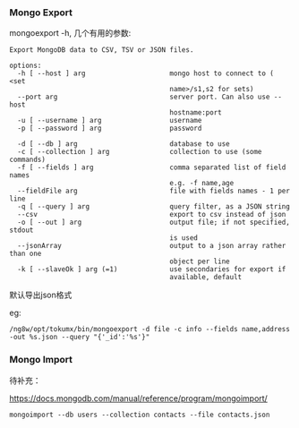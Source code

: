### Mongo Export

mongoexport -h, 几个有用的参数:

```shell
Export MongoDB data to CSV, TSV or JSON files.

options:
  -h [ --host ] arg                     mongo host to connect to ( <set 
                                        name>/s1,s2 for sets)
  --port arg                            server port. Can also use --host 
                                        hostname:port
  -u [ --username ] arg                 username
  -p [ --password ] arg                 password

  -d [ --db ] arg                       database to use
  -c [ --collection ] arg               collection to use (some commands)
  -f [ --fields ] arg                   comma separated list of field names 
                                        e.g. -f name,age
  --fieldFile arg                       file with fields names - 1 per line
  -q [ --query ] arg                    query filter, as a JSON string
  --csv                                 export to csv instead of json
  -o [ --out ] arg                      output file; if not specified, stdout 
                                        is used
  --jsonArray                           output to a json array rather than one 
                                        object per line
  -k [ --slaveOk ] arg (=1)             use secondaries for export if 
                                        available, default 
```

默认导出json格式

eg:

`/ng8w/opt/tokumx/bin/mongoexport -d file -c info --fields name,address -out %s.json --query "{'_id':'%s'}"`







### Mongo Import

待补充：

https://docs.mongodb.com/manual/reference/program/mongoimport/

`mongoimport --db users --collection contacts --file contacts.json`